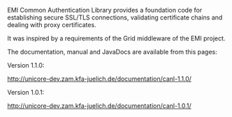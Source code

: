 EMI Common Authentication Library provides a foundation code for establishing secure SSL/TLS connections, 
validating certificate chains and dealing with proxy certificates.

It was inspired by a requirements of the Grid middleware of the EMI project.

The documentation, manual and JavaDocs are available from this pages:


Version 1.1.0:

http://unicore-dev.zam.kfa-juelich.de/documentation/canl-1.1.0/


Version 1.0.1:

http://unicore-dev.zam.kfa-juelich.de/documentation/canl-1.0.1/